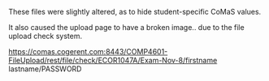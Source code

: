 These files were slightly altered, as to hide student-specific CoMaS values.

It also caused the upload page to have a broken image.. due to the file upload check system.

https://comas.cogerent.com:8443/COMP4601-FileUpload/rest/file/check/ECOR1047A/Exam-Nov-8/firstname lastname/PASSWORD

